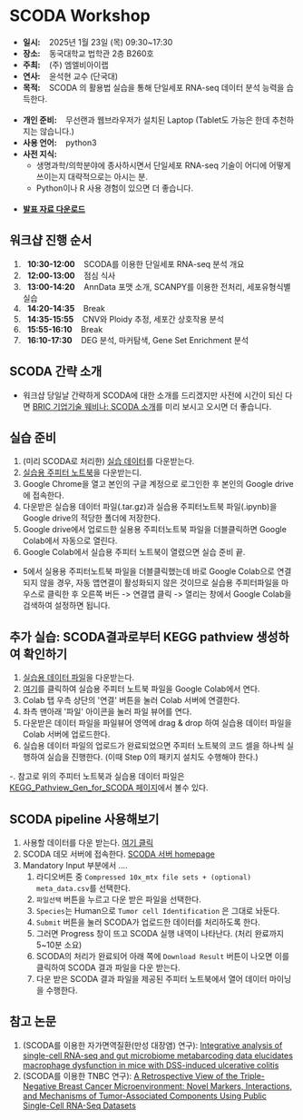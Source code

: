# SCODA Workshop
- __일시:__ &nbsp;&nbsp; 2025년 1월 23일 (목) 09:30~17:30
- __장소:__ &nbsp;&nbsp; 동국대학교 법학관 2층 B260호 
- __주최:__ &nbsp;&nbsp; (주) 엠엘비아이랩
- __연사:__ &nbsp;&nbsp; 윤석현 교수 (단국대)
- __목적:__ &nbsp;&nbsp; SCODA 의 활용법 실습을 통해 단일세포 RNA-seq 데이터 분석 능력을 습득한다.
<br></br>
- __개인 준비:__ &nbsp;&nbsp; 무선랜과 웹브라우저가 설치된 Laptop (Tablet도 가능은 한데 추천하지는 않습니다.)
- __사용 언어:__ &nbsp;&nbsp; python3
- __사전 지식:__
  - 생명과학/의학분야에 종사하시면서 단일세포 RNA-seq 기술이 어디에 어떻게 쓰이는지 대략적으로는 아시는 분.
  - Python이나 R 사용 경험이 있으면 더 좋습니다.
<br></br>
- [__발표 자료 다운로드__](https://shorturl.at/LTkOL)


## 워크샵 진행 순서
1. &nbsp;&nbsp;__10:30-12:00__  &nbsp;&nbsp; SCODA를 이용한 단일세포 RNA-seq 분석 개요
2. &nbsp;&nbsp;__12:00-13:00__  &nbsp;&nbsp; 점심 식사
3. &nbsp;&nbsp;__13:00-14:20__  &nbsp;&nbsp; AnnData 포맷 소개, SCANPY를 이용한 전처리, 세포유형식별 실습
4. &nbsp;&nbsp;__14:20-14:35__  &nbsp;&nbsp; Break
5. &nbsp;&nbsp;__14:35-15:55__  &nbsp;&nbsp; CNV와 Ploidy 추정, 세포간 상호작용 분석
6. &nbsp;&nbsp;__15:55-16:10__  &nbsp;&nbsp; Break
7. &nbsp;&nbsp;__16:10-17:30__  &nbsp;&nbsp; DEG 분석, 마커탐색, Gene Set Enrichment 분석

## SCODA 간략 소개
- 워크샵 당일날 간략하게 SCODA에 대한 소개를 드리겠지만 사전에 시간이 되신 다면 [BRIC 기업기술 웨비나: SCODA 소개](https://youtu.be/ajRnK3QeCWA?si=XGiIjtE07IMfZjdz)를 미리 보시고 오시면 더 좋습니다.

## 실습 준비

1. (미리 SCODA로 처리한) [실습 데이터](https://shorturl.at/Rzq8K)를 다운받는다.
2. [실습용 주피터 노트북](https://shorturl.at/bduMm)을 다운받는디.
3. Google Chrome을 열고 본인의 구글 계정으로 로그인한 후 본인의 Google drive에 접속한다.
4. 다운받은 실습용 데이터 파일(.tar.gz)과 실습용 주피터노트북 파일(.ipynb)을 Google drive의 적당한 폴더에 저장한다.
5. Google drive에서 업로드한 실용용 주피터노트북 파일을 더블클릭하면 Google Colab에서 자동으로 열린다.
6. Google Colab에서 실습용 주피터 노트북이 열렸으면 실습 준비 끝.

- 5에서 실용용 주피터노트북 파일을 더블클릭했는데 바로 Google Colab으로 연결되지 않을 경우, 자동 앱연결이 활성화되지 않은 것이므로 실습용 주피터파일을 마우스로 클릭한 후 오른쪽 버든 -> 연결앱 클릭 -> 열리는 창에서 Google Colab을 검색하여 설정하면 됩니다.

## 추가 실습: SCODA결과로부터 KEGG pathview 생성하여 확인하기

1. [실습용 데이터 파일](https://github.com/combio-dku/KEGGPathviewGen4SCODA/blob/main/data/example_human_brca_12k_results.h5ad.tar.gz)을 다운받는다.
2. [여기](https://colab.research.google.com/github/combio-dku/KEGGPathviewGen4SCODA/blob/main/example_kegg_pathview_gen_for_scoda.ipynb)를 클릭하여 실습용 주피터 노트북 파일을 Google Colab에서 연다.
3. Colab 탭 우측 상단의 '연결' 버튼을 눌러 Colab 서버에 연결한다.
4. 좌측 맨아래 '파일' 아이콘을 눌러 파일 뷰어를 연다.
5. 다운받은 데이터 파일을 파일뷰어 영역에 drag & drop 하여 실습용 데이터 파일을 Colab 서버에 업로드한다.
6. 실습용 데이터 파일의 업로드가 완료되었으면 주피터 노트북의 코드 셀을 하나씩 실행하여 실습을 진행한다. (이때 Step 0의 패키지 설치도 수행해야 한다.)

-. 참고로 위의 주피터 노트북과 실습용 데이터 파일은 [KEGG_Pathview_Gen_for_SCODA 페이지](https://github.com/combio-dku/KEGGPathviewGen4SCODA)에서 볼수 있다.
    
## SCODA pipeline 사용해보기

1. 사용할 데이터를 다운 받는다. [여기 클릭](https://drive.google.com/file/d/1DF_dGMSOi54eVc5_2DVxsWv71feFvgcb/view?usp=sharing)
2. SCODA 데모 서버에 접속한다. [SCODA 서버 homepage](https://mlbi-lab.net)
3. Mandatory Input 부분에서 ....
   1. 라디오버튼 중 `Compressed 10x_mtx file sets + (optional) meta_data.csv`를 선택한다.
   2. `파일선택` 버튼을 누르고 다운 받은 파일을 선택한다.
   3. `Species`는 Human으로 `Tumor cell Identification` 은 그대로 놔둔다.
   4. `Submit` 버튼을 눌러 SCODA가 업로드한 데이터를 처리하도록 한다.
   5. 그러면 Progress 창이 뜨고 SCODA 실행 내역이 나타난다. (처리 완료까지 5~10분 소요)
   6. SCODA의 처리가 완료되어 아래 쪽에 `Download Result` 버튼이 나오면 이를 클릭하여 SCODA 결과 파일을 다운 받는다. 
   7. 다운 받은 SCODA 결과 파일을 제공된 주피터 노트북에서 열어 데이터 마이닝을 수행한다.

## 참고 논문
1. (SCODA를 이용한 자가면역질환(만성 대장염) 연구): [Integrative analysis of single-cell RNA-seq and gut microbiome metabarcoding data elucidates macrophage dysfunction in mice with DSS-induced ulcerative colitis](https://www.nature.com/articles/s42003-024-06409-w)
2. (SCODA를 이용한 TNBC 연구): [A Retrospective View of the Triple-Negative Breast Cancer Microenvironment: Novel Markers, Interactions, and Mechanisms of Tumor-Associated Components Using Public Single-Cell RNA-Seq Datasets](https://www.mdpi.com/2072-6694/16/6/1173#)
